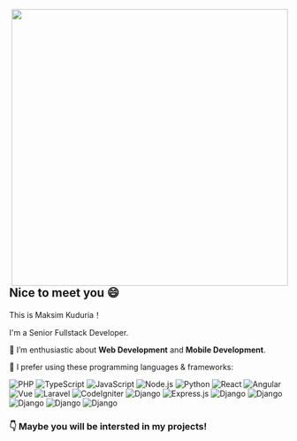 <a href="https://github.com/mg7dev?tab=repositories">
  <img align="right" src="https://github-readme-stats.vercel.app/api?username=mg7dev&show_icons=true&hide_border=true&hide_rank=true&card_width=100" width="500px" />
</a>

## Nice to meet you 😄

This is Maksim Kuduria！

I'm a Senior Fullstack Developer.



🌱 I’m enthusiastic about **Web Development** and **Mobile Development**.

🌈 I prefer using these programming languages & frameworks:

 ![PHP](https://img.shields.io/badge/-PHP-777BB4?style=flat-square&logo=PHP&logoColor=fff) 
 ![TypeScript](https://img.shields.io/badge/-TypeScript-007ACC?style=flat-square&logo=TypeScript&logoColor=fff) 
 ![JavaScript](https://img.shields.io/badge/-JavaScript-F7DF1E?style=flat-square&logo=JavaScript&logoColor=000)
 ![Node.js](https://img.shields.io/badge/-Node.js-339933?style=flat-square&logo=Node.js&logoColor=fff)
 ![Python](https://img.shields.io/badge/-Python-3776AB?style=flat-square&logo=Python&logoColor=fff)
 ![React](https://img.shields.io/badge/-React-61DAFB?style=flat-square&logo=React&logoColor=fff)
 ![Angular](https://img.shields.io/badge/-Angular-47848F?style=flat-square&logo=Angular&logoColor=fff)
 ![Vue](https://img.shields.io/badge/-Vue-47848F?style=flat-square&logo=Vue&logoColor=fff)
 ![Laravel](https://img.shields.io/badge/-Laravel-47848F?style=flat-square&logo=Laravel&logoColor=fff)
 ![CodeIgniter](https://img.shields.io/badge/-CodeIgniter-47848F?style=flat-square&logo=CodeIgniter&logoColor=fff)
 ![Django](https://img.shields.io/badge/-Django-47848F?style=flat-square&logo=Django&logoColor=fff)
 ![Express.js](https://img.shields.io/badge/-Express.js-47848F?style=flat-square&logo=Express.js&logoColor=fff)
 ![Django](https://img.shields.io/badge/-Django-47848F?style=flat-square&logo=Django&logoColor=fff)
 ![Django](https://img.shields.io/badge/-Django-47848F?style=flat-square&logo=Django&logoColor=fff)
 ![Django](https://img.shields.io/badge/-Django-47848F?style=flat-square&logo=Django&logoColor=fff)
 ![Django](https://img.shields.io/badge/-Django-47848F?style=flat-square&logo=Django&logoColor=fff)
 ![Django](https://img.shields.io/badge/-Django-47848F?style=flat-square&logo=Django&logoColor=fff)
 
 ### 👇 Maybe you will be intersted in my projects!
